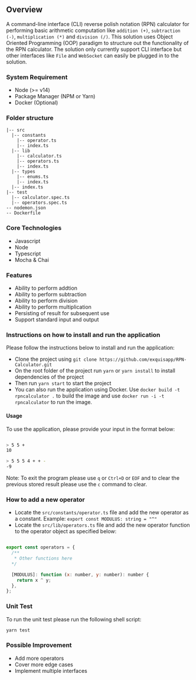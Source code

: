 ## Overview

A command-line interface (CLI) reverse polish notation (RPN) calculator for performing basic arithmetic computation like `addition (+)`, `subtraction (-)`, `multiplication (*)` and `division (/)`. This solution uses Object Oriented Programming (OOP) paradigm to structure out the functionality of the RPN calculator. The solution only currently support CLI interface but other interfaces like `File` and `WebSocket` can easily be plugged in to the solution.


### System Requirement
- Node (>= v14)
- Package Manager (NPM or Yarn)
- Docker (Optional)

### Folder structure

```
|-- src
  |-- constants
    |-- operator.ts
    |-- index.ts
  |-- lib
    |-- calculator.ts
    |-- operators.ts
    |-- index.ts
  |-- types
    |-- enums.ts
    |-- index.ts
  |-- index.ts
|-- test
  |-- calculator.spec.ts
  |-- operators.spec.ts
-- nodemon.json
-- Dockerfile
```

### Core Technologies

* Javascript
* Node
* Typescript
* Mocha & Chai


### Features

* Ability to perform addtion
* Ability to perform subtraction
* Ability to perform division
* Ability to perform multiplication
* Persisting of result for subsequent use
* Support standard input and output

### Instructions on how to install and run the application

Please follow the instructions below to install and run the application:

* Clone the project using `git clone https://github.com/exquisapp/RPN-Calculator.git`
* On the root folder of the project run `yarn` or `yarn install` to install dependencies of the project
* Then run `yarn start` to start the project
* You can also run the application using Docker. Use `docker build -t rpncalculator .` to build the image and use `docker run -i -t rpncalculator` to run the image.

#### Usage

To use the application, please provide your input in the format below:

```Bash

> 5 5 +
10

> 5 5 5 4 + + -
-9

```

Note: To exit the program please use `q` or `Ctrl+D` or `EOF` and to clear the previous stored result please use the `c` command to clear.

### How to add a new operator

* Locate the `src/constants/operator.ts` file and add the new operator as a constant. Example: `export const MODULUS: string = "^"`
* Locate the `src/lib/operators.ts` file and add the new operator function to the operator object as specified below:

```javascript

export const operators = {
  /** 
   * Other functions here
  */

  [MODULUS]: function (x: number, y: number): number {
    return x ^ y;
  },
};

```

### Unit Test

To run the unit test please run the following shell script:

```bash
yarn test
```

### Possible Improvement

* Add more operators
* Cover more edge cases
* Implement multiple interfaces


